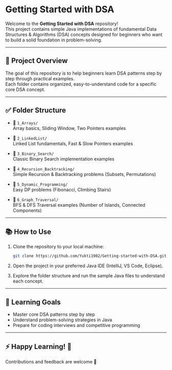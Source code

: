 # Getting Started with DSA

Welcome to the **Getting Started with DSA** repository!  
This project contains simple Java implementations of fundamental Data Structures & Algorithms (DSA) concepts designed for beginners who want to build a solid foundation in problem-solving.

---

## 🚀 Project Overview

The goal of this repository is to help beginners learn DSA patterns step by step through practical examples.  
Each folder contains organized, easy-to-understand code for a specific core DSA concept.

---

## ✅ Folder Structure

- 📂 `1_Arrays/`  
  Array basics, Sliding Window, Two Pointers examples

- 📂 `2_LinkedList/`  
  Linked List fundamentals, Fast & Slow Pointers examples

- 📂 `3_Binary_Search/`  
  Classic Binary Search implementation examples

- 📂 `4_Recursion_Backtracking/`  
  Simple Recursion & Backtracking problems (Subsets, Permutations)

- 📂 `5_Dynamic_Programming/`  
  Easy DP problems (Fibonacci, Climbing Stairs)

- 📂 `6_Graph_Traversal/`  
  BFS & DFS Traversal examples (Number of Islands, Connected Components)

---

## 📚 How to Use

1. Clone the repository to your local machine:
    ```bash
    git clone https://github.com/Yukti1902/Getting-started-with-DSA.git
    ```

2. Open the project in your preferred Java IDE (IntelliJ, VS Code, Eclipse).

3. Explore the folder structure and run the sample Java files to understand each concept.

---

## 🎯 Learning Goals

- Master core DSA patterns step by step
- Understand problem-solving strategies in Java
- Prepare for coding interviews and competitive programming

---

## ⚡ Happy Learning! 🚀  
Contributions and feedback are welcome 🎉
